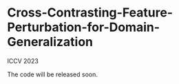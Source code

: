 # Cross-Contrasting-Feature-Perturbation-for-Domain-Generalization
ICCV 2023  

The code will be released soon.
